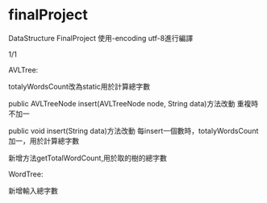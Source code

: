 # finalProject
DataStructure FinalProject
使用-encoding utf-8進行編譯

1/1 

AVLTree:

totalyWordsCount改為static用於計算總字數

public AVLTreeNode insert(AVLTreeNode node, String data)方法改動
重複時不加一

public void insert(String data)方法改動
每insert一個數時，totalyWordsCount加一，用於計算總字數

新增方法getTotalWordCount,用於取的樹的總字數

WordTree:

新增輸入總字數
